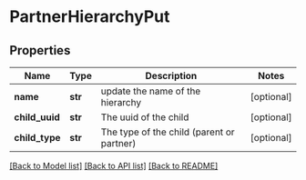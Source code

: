 # PartnerHierarchyPut

## Properties
Name | Type | Description | Notes
------------ | ------------- | ------------- | -------------
**name** | **str** | update the name of the hierarchy | [optional] 
**child_uuid** | **str** | The uuid of the child | [optional] 
**child_type** | **str** | The type of the child (parent or partner) | [optional] 

[[Back to Model list]](../README.md#documentation-for-models) [[Back to API list]](../README.md#documentation-for-api-endpoints) [[Back to README]](../README.md)

